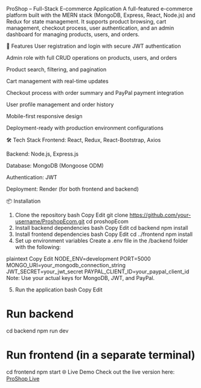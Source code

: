 ProShop – Full-Stack E-commerce Application
A full-featured e-commerce platform built with the MERN stack (MongoDB, Express, React, Node.js) and Redux for state management.
It supports product browsing, cart management, checkout process, user authentication, and an admin dashboard for managing products, users, and orders.

🚀 Features
User registration and login with secure JWT authentication

Admin role with full CRUD operations on products, users, and orders

Product search, filtering, and pagination

Cart management with real-time updates

Checkout process with order summary and PayPal payment integration

User profile management and order history

Mobile-first responsive design

Deployment-ready with production environment configurations

🛠️ Tech Stack
Frontend: React, Redux, React-Bootstrap, Axios

Backend: Node.js, Express.js

Database: MongoDB (Mongoose ODM)

Authentication: JWT

Deployment: Render (for both frontend and backend)

📦 Installation
1. Clone the repository
bash
Copy
Edit
git clone https://github.com/your-username/ProshopEcom.git
cd proshopEcom
2. Install backend dependencies
bash
Copy
Edit
cd backend
npm install
3. Install frontend dependencies
bash
Copy
Edit
cd ../frontend
npm install
4. Set up environment variables
Create a .env file in the /backend folder with the following:

plaintext
Copy
Edit
NODE_ENV=development
PORT=5000
MONGO_URI=your_mongodb_connection_string
JWT_SECRET=your_jwt_secret
PAYPAL_CLIENT_ID=your_paypal_client_id
Note: Use your actual keys for MongoDB, JWT, and PayPal.

5. Run the application
bash
Copy
Edit
# Run backend
cd backend
npm run dev

# Run frontend (in a separate terminal)
cd frontend
npm start
🌐 Live Demo
Check out the live version here:
[ProShop Live](https://proshopecom-1.onrender.com/)
